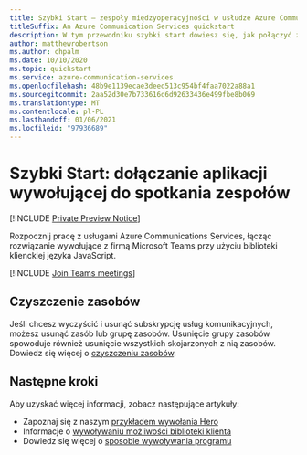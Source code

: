 ```yaml
---
title: Szybki Start — zespoły międzyoperacyjności w usłudze Azure Communications Services
titleSuffix: An Azure Communication Services quickstart
description: W tym przewodniku szybki start dowiesz się, jak połączyć zespoły ze spotkaniem z zestawem SDK wywołań komunikacyjnych platformy Azure.
author: matthewrobertson
ms.author: chpalm
ms.date: 10/10/2020
ms.topic: quickstart
ms.service: azure-communication-services
ms.openlocfilehash: 48b9e1139ecae3deed513c954bf4faa7022a88a1
ms.sourcegitcommit: 2aa52d30e7b733616d6d92633436e499fbe8b069
ms.translationtype: MT
ms.contentlocale: pl-PL
ms.lasthandoff: 01/06/2021
ms.locfileid: "97936689"
---
```

# <a name="quickstart-join-your-calling-app-to-a-teams-meeting"></a>Szybki Start: dołączanie aplikacji wywołującej do spotkania zespołów

[!INCLUDE [Private Preview Notice](../../includes/private-preview-include.md)]

Rozpocznij pracę z usługami Azure Communications Services, łącząc rozwiązanie wywołujące z firmą Microsoft Teams przy użyciu biblioteki klienckiej języka JavaScript.

[!INCLUDE [Join Teams meetings](./includes/teams-interop-javascript.md)]

## <a name="clean-up-resources"></a>Czyszczenie zasobów

Jeśli chcesz wyczyścić i usunąć subskrypcję usług komunikacyjnych, możesz usunąć zasób lub grupę zasobów. Usunięcie grupy zasobów spowoduje również usunięcie wszystkich skojarzonych z nią zasobów. Dowiedz się więcej o [czyszczeniu zasobów](../create-communication-resource.md#clean-up-resources).

## <a name="next-steps"></a>Następne kroki

Aby uzyskać więcej informacji, zobacz następujące artykuły:

- Zapoznaj się z naszym [przykładem wywołania Hero](../../samples/calling-hero-sample.md)
- Informacje o [wywoływaniu możliwości biblioteki klienta](./calling-client-samples.md)
- Dowiedz się więcej o [sposobie wywoływania programu](../../concepts/voice-video-calling/about-call-types.md)
